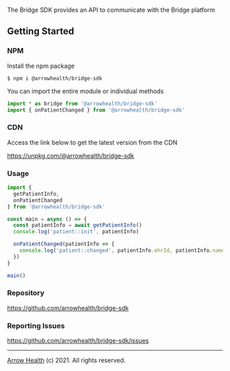 The Bridge SDK provides an API to communicate with the Bridge platform

## Getting Started

### NPM

Install the npm package

```
$ npm i @arrowhealth/bridge-sdk
```

You can import the entire module or individual methods

```js
import * as bridge from '@arrowhealth/bridge-sdk'
import { onPatientChanged } from '@arrowhealth/bridge-sdk'
```

### CDN

Access the link below to get the latest version from the CDN

https://unpkg.com/@arrowhealth/bridge-sdk

### Usage

```js
import {
  getPatientInfo,
  onPatientChanged
} from '@arrowhealth/bridge-sdk'

const main = async () => {
  const patientInfo = await getPatientInfo()
  console.log('patient::init', patientInfo)

  onPatientChanged(patientInfo => {
    console.log('patient::changed', patientInfo.ehrId, patientInfo.name)
  })
}

main()
```

### Repository

https://github.com/arrowhealth/bridge-sdk

### Reporting Issues

https://github.com/arrowhealth/bridge-sdk/issues


<hr />

[Arrow Health](https://arrowhealth.io) (c) 2021. All rights reserved.